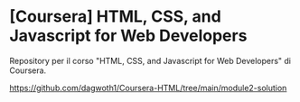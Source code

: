 # [Coursera] HTML, CSS, and Javascript for Web Developers
Repository per il corso "HTML, CSS, and Javascript for Web Developers" di Coursera.

https://github.com/dagwoth1/Coursera-HTML/tree/main/module2-solution
